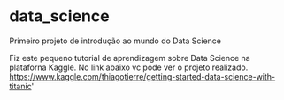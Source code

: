 # data_science
Primeiro projeto de introdução ao mundo do Data Science

Fiz este pequeno tutorial de aprendizagem sobre Data Science na plataforna Kaggle.
No link abaixo vc pode ver o projeto realizado.
https://www.kaggle.com/thiagotierre/getting-started-data-science-with-titanic'

